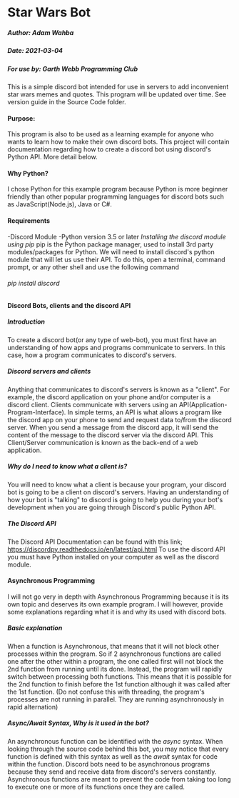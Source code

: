 # Star Wars Bot
##### Author: Adam Wahba

##### Date: 2021-03-04

##### For use by: Garth Webb Programming Club

This is a simple discord bot intended for use in servers to add inconvenient star wars memes and quotes.
This program will be updated over time. See version guide in the Source Code folder.
#### Purpose:
This program is also to be used as a learning example for anyone who wants to learn how to make their own discord bots.
This project will contain documentation regarding how to create a discord bot using discord's Python API. More detail below.

#### Why Python?

I chose Python for this example program because Python is more beginner friendly than other popular programming languages for discord bots such as JavaScript(Node.js), Java or C#.

#### Requirements

-Discord Module
-Python version 3.5 or later 
*Installing the discord module using pip*
pip is the Python package manager, used to install 3rd party modules/packages for Python.
We will need to install discord's python module that will let us use their API.
To do this, open a terminal, command prompt, or any other shell and use the following command
###### pip install discord


#### Discord Bots, clients and the discord API

##### Introduction

To create a discord bot(or any type of web-bot), you must first have an understanding of how apps and programs communicate to servers. In this case, how a program communicates to discord's servers.

##### Discord servers and clients

Anything that communicates to discord's servers is known as a "client". For example, the discord application on your phone and/or computer is a discord client. Clients communicate with servers using an API(Application-Program-Interface). In simple terms, an API is what allows a program like the discord app on your phone to send and request data to/from the discord server. When you send a message from the discord app, it will send the content of the message to the discord server via the discord API. This Client/Server communication is known as the back-end of a web application.

##### Why do I need to know what a client is?

You will need to know what a client is because your program, your discord bot is going to be a client on discord's servers. Having an understanding of how your bot is "talking" to discord is going to help you during your bot's development when you are going through Discord's public Python API.

##### The Discord API

The Discord API Documentation can be found with this link; https://discordpy.readthedocs.io/en/latest/api.html
To use the discord API you must have Python installed on your computer as well as the discord module.

#### Asynchronous Programming 

I will not go very in depth with Asynchronous Programming because it is its own topic and deserves its own example program. I will however, provide some explanations regarding what it is and why its used with discord bots.

##### Basic explanation

When a function is Asynchronous, that means that it will not block other processes within the program. So if 2 asynchronous functions are called one after the other within a program, the one called first will not block the 2nd function from running until its done. Instead, the program will rapidly switch between processing both functions. This means that it is possible for the 2nd function to finish before the 1st function although it was called after the 1st function. 
(Do not confuse this with threading, the program's processes are not running in parallel. They are running asynchronously in rapid alternation)

##### Async/Await Syntax, Why is it used in the bot?

An asynchronous function can be identified with the *async* syntax. When looking through the source code behind this bot, you may notice that every function is defined with this syntax as well as the *await* syntax for code within the function.
Discord bots need to be asynchronous programs because they send and receive data from discord's servers constantly. Asynchronous functions are meant to prevent the code from taking too long to execute one or more of its functions once they are called.
